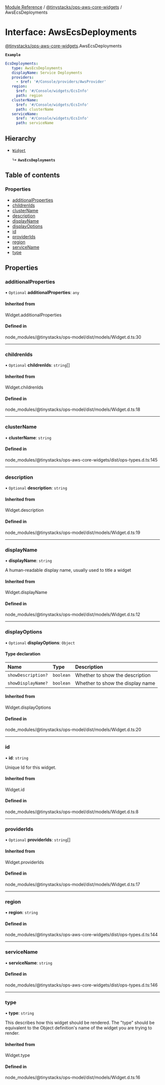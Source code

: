 [Module Reference](../modules.md) / [@tinystacks/ops-aws-core-widgets](../modules/tinystacks_ops_aws_core_widgets.md) / AwsEcsDeployments

# Interface: AwsEcsDeployments

[@tinystacks/ops-aws-core-widgets](../modules/tinystacks_ops_aws_core_widgets.md).AwsEcsDeployments

**`Example`**

```yaml
EcsDeployments:
   type: AwsEcsDeployments
   displayName: Service Deployments
   providers:
     - $ref: '#/Console/providers/AwsProvider'
   region:
     $ref: '#/Console/widgets/EcsInfo'
     path: region
   clusterName:
     $ref: '#/Console/widgets/EcsInfo'
     path: clusterName
   serviceName:
     $ref: '#/Console/widgets/EcsInfo'
     path: serviceName
```

## Hierarchy

- [`Widget`](../modules/tinystacks_ops_model.md#widget)

  ↳ **`AwsEcsDeployments`**

## Table of contents

### Properties

- [additionalProperties](tinystacks_ops_aws_core_widgets.AwsEcsDeployments.md#additionalproperties)
- [childrenIds](tinystacks_ops_aws_core_widgets.AwsEcsDeployments.md#childrenids)
- [clusterName](tinystacks_ops_aws_core_widgets.AwsEcsDeployments.md#clustername)
- [description](tinystacks_ops_aws_core_widgets.AwsEcsDeployments.md#description)
- [displayName](tinystacks_ops_aws_core_widgets.AwsEcsDeployments.md#displayname)
- [displayOptions](tinystacks_ops_aws_core_widgets.AwsEcsDeployments.md#displayoptions)
- [id](tinystacks_ops_aws_core_widgets.AwsEcsDeployments.md#id)
- [providerIds](tinystacks_ops_aws_core_widgets.AwsEcsDeployments.md#providerids)
- [region](tinystacks_ops_aws_core_widgets.AwsEcsDeployments.md#region)
- [serviceName](tinystacks_ops_aws_core_widgets.AwsEcsDeployments.md#servicename)
- [type](tinystacks_ops_aws_core_widgets.AwsEcsDeployments.md#type)

## Properties

### additionalProperties

• `Optional` **additionalProperties**: `any`

#### Inherited from

Widget.additionalProperties

#### Defined in

node_modules/@tinystacks/ops-model/dist/models/Widget.d.ts:30

___

### childrenIds

• `Optional` **childrenIds**: `string`[]

#### Inherited from

Widget.childrenIds

#### Defined in

node_modules/@tinystacks/ops-model/dist/models/Widget.d.ts:18

___

### clusterName

• **clusterName**: `string`

#### Defined in

node_modules/@tinystacks/ops-aws-core-widgets/dist/ops-types.d.ts:145

___

### description

• `Optional` **description**: `string`

#### Inherited from

Widget.description

#### Defined in

node_modules/@tinystacks/ops-model/dist/models/Widget.d.ts:19

___

### displayName

• **displayName**: `string`

A human-readable display name, usually used to title a widget

#### Inherited from

Widget.displayName

#### Defined in

node_modules/@tinystacks/ops-model/dist/models/Widget.d.ts:12

___

### displayOptions

• `Optional` **displayOptions**: `Object`

#### Type declaration

| Name | Type | Description |
| :------ | :------ | :------ |
| `showDescription?` | `boolean` | Whether to show the description |
| `showDisplayName?` | `boolean` | Whether to show the display name |

#### Inherited from

Widget.displayOptions

#### Defined in

node_modules/@tinystacks/ops-model/dist/models/Widget.d.ts:20

___

### id

• **id**: `string`

Unique Id for this widget.

#### Inherited from

Widget.id

#### Defined in

node_modules/@tinystacks/ops-model/dist/models/Widget.d.ts:8

___

### providerIds

• `Optional` **providerIds**: `string`[]

#### Inherited from

Widget.providerIds

#### Defined in

node_modules/@tinystacks/ops-model/dist/models/Widget.d.ts:17

___

### region

• **region**: `string`

#### Defined in

node_modules/@tinystacks/ops-aws-core-widgets/dist/ops-types.d.ts:144

___

### serviceName

• **serviceName**: `string`

#### Defined in

node_modules/@tinystacks/ops-aws-core-widgets/dist/ops-types.d.ts:146

___

### type

• **type**: `string`

This describes how this widget should be rendered. The "type" should be equivalent to the Object definition's name of the widget you are trying to render.

#### Inherited from

Widget.type

#### Defined in

node_modules/@tinystacks/ops-model/dist/models/Widget.d.ts:16
